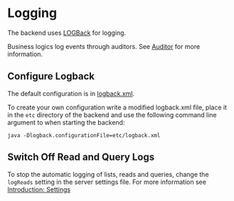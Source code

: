 # Logging

The backend uses [LOGBack](http://logback.qos.ch) for logging.

Business logics log events through auditors. See [Auditor](./Auditor.md) for more information.

## Configure Logback

The default configuration is in [logback.xml](/core/core/src/jvmMain/resources/logback.xml).

To create your own configuration write a modified logback.xml file, place it in the
`etc` directory of the backend and use the following command line argument to when starting the backend:

```text
java -Dlogback.configurationFile=etc/logback.xml
```

## Switch Off Read and Query Logs

To stop the automatic logging of lists, reads and queries, change the `logReads` 
setting in the server settings file. For more information see
[Introduction: Settings](Introduction.md#Settings)
